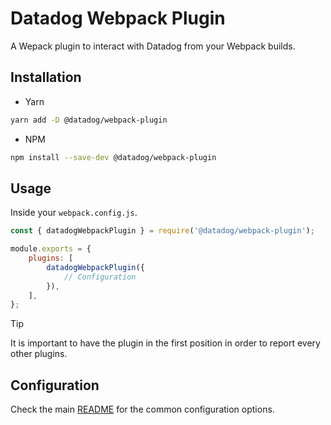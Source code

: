# Datadog Webpack Plugin

A Wepack plugin to interact with Datadog from your Webpack builds.

## Installation

-   Yarn

```bash
yarn add -D @datadog/webpack-plugin
```

-   NPM

```bash
npm install --save-dev @datadog/webpack-plugin
```

## Usage

Inside your `webpack.config.js`.

```js
const { datadogWebpackPlugin } = require('@datadog/webpack-plugin');

module.exports = {
    plugins: [
        datadogWebpackPlugin({
            // Configuration
        }),
    ],
};
```

> [!TIP]
> It is important to have the plugin in the first position in order to report every other plugins.

## Configuration

Check the main [README](/README.md#configuration) for the common configuration options.
